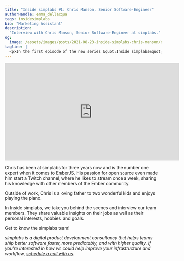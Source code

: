 ```yaml
---
title: "Inside simplabs #1: Chris Manson, Senior Software-Engineer"
authorHandle: emma_dellacqua
tags: insidesimplabs
bio: "Marketing Assistant"
description:
  "Interview with Chris Manson, Senior Software-Engineer at simplabs."
og:
  image: /assets/images/posts/2021-08-23-inside-simplabs-chris-manson/og-image.png
tagline: |
  <p>In the first episode of the new series &quot;Inside simplabs&quot;, Emma Dell'Acqua, Marketing Assistant, has a chat with Chris Manson, one of our Senior Software-Engineers.</p>
---
```


<iframe width="560" height="315" src="https://www.youtube-nocookie.com/embed/cGgru71QPpU" title="Embedded video of Inside simplabs episode 1" frameborder="0" allow="accelerometer; autoplay; clipboard-write; encrypted-media; gyroscope; picture-in-picture" allowfullscreen></iframe>

Chris has been at simplabs for three years now and is the number one expert when
it comes to EmberJS. His passion for open source even made him start a Twitch
channel, where he likes to stream once a week, sharing his knowledge with other
members of the Ember community.

Outside of work, Chris is a loving father to two wonderful kids and enjoys
playing the piano.

In Inside simplabs, we take you behind the scenes and interview our team
members. They share valuable insights on their jobs as well as their personal
interests, hobbies, and goals.

Get to know the simplabs team!

_simplabs is a digital product development consultancy that helps teams ship
better software faster, more predictably, and with higher quality. If you're
interested in how we could help improve your infrastructure and workflow,
[schedule a call with us](/contact/)._
